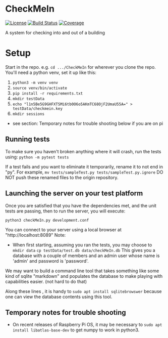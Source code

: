 
[comment]: # (-*-coding: utf-8-*-)
# CheckMeIn
[![License](https://img.shields.io/badge/license-MIT-green)](https://en.wikipedia.org/wiki/MIT_License)
[![Build Status](https://github.com/cnobile2012/CheckMeIn/actions/workflows/main.yml/badge.svg?branch=development)](https://github.com/cnobile2012/CheckMeIn/actions/workflows/main.yml)
[![Coverage](https://coveralls.io/repos/github/cnobile2012/CheckMeIn/badge.svg?branch=development&dummy=987654321)](https://coveralls.io/github/cnobile2012/CheckMeIn?branch=development)

A system for checking into and out of a building

# Setup
Start in the repo. e.g. ```cd .../CheckMeIn``` for wherever you clone the repo.
You'll need a python venv, set it up like this:
  1. ```python3 -m venv venv```
  2. ```source venv/bin/activate```
  3. ```pip install -r requirements.txt```
  4. ```mkdir testData```
  5. ```echo "l1n5Be5G9GHFXTSMi6tb0O6o5AKmTC68OjF2UmaU55A=" > testData/checkmein.key```
  6. ```mkdir sessions```
* see section: Temporary notes for trouble shooting below if you are on pi

## Running tests
To make sure you haven't broken anything where it will crash, run the tests using:
  ```python -m pytest tests```

If a test fails and you want to eliminate it temporarily, rename it to not end in "py". For example,
```mv tests/sampleTest.py tests/sampleTest.py.ignore```
DO NOT push these renamed files to the origin repository.

## Launching the server on your test platform
Once you are satisfied that you have the dependencies met, and the unit tests are passing, then to run the
server, you will execute:

```python3 checkMeIn.py development.conf```

You can connect to your server using a local browser at "http://localhost:8089"
Note:
* When first starting, assuming you ran the tests, you may choose to
```mkdir data```
```cp testData/test.db data/checkMeIn.db```
This gives you a database with a couple of members and an admin user whose name
is 'admin' and password is 'password'.

We may want to build a command line tool that takes something like some kind of sqlite "markdown"
and populates the database to make playing with capabilities easier. (not hard to do that)

Along these lines , it is handy to
```sudo apt install sqlitebrowswer```
because one can view the database contents using this tool.

## Temporary notes for trouble shooting
* On recent releases of Raspberry Pi OS, it may be necessary to
```sudo apt install libatlas-base-dev```
to get numpy to work in python3.
